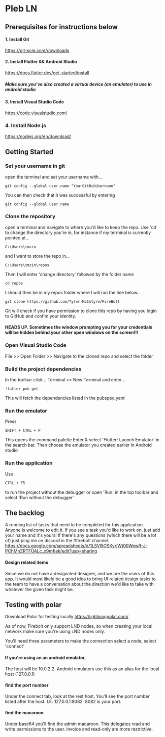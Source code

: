 # Pleb LN


## Prerequisites for instructions below
#### 1. Install Git
https://git-scm.com/downloads

#### 2. Install Flutter && Android Studio
https://docs.flutter.dev/get-started/install
##### Make sure you've also created a virtual device (an emulator) to use in android studio

#### 3. Install Visual Studio Code
https://code.visualstudio.com/

### 4. Install Node.js
https://nodejs.org/en/download/


## Getting Started

### Set your username in git
open the terminal and set your username with...
```
git config --global user.name "YourGitHubUsername"
```
You can then check that it was successful by entering
```
git config --global user.name
```

### Clone the repository
open a terminal and navigate to where you'd like to keep the repo. Use 'cd' to change the directory you're in,
for instance if my terminal is currently pointed at...
```
C:\Users\tmcin
```
and I want to store the repo in...
```
C:\Users\tmcin\repos
```
Then I will enter 'change directory' followed by the folder name
```
cd repos
```
I should then be in my repos folder where I will run the line below...
```
git clone https://github.com/Tyler-McIntyre/FireBolt
```
Git will check if you have permission to clone this repo by having you login to GitHub and confim your identity.
#### HEADS UP. Sometimes the window prompting you for your credentials will be hidden behind your other open windows on the screen!!!

### Open Visual Studio Code
File >> Open Folder >> Navigate to the cloned repo and select the folder

### Build the project dependencies 
In the toolbar click... Terminal >> New Terminal and enter...
```
flutter pub get
```
This will fetch the dependencies listed in the pubspec.yaml

### Run the emulator
Press
```
SHIFT + CTRL + P
```
This opens the command palette 
Enter & select 'Flutter: Launch Emulator' in the search bar.
Then choose the emulator you created earlier in Android studio

### Run the application
Use 
```
CTRL + F5 
```
to run the project without the debugger or open 'Run' in the top toolbar and select 'Run without the debugger'





## The backlog
A running list of tasks that need to be completed for this application. Anyone is welcome to edit it. If you see a task you'd like to work on, just add your name and it's yours! If there's any questions (which there will be a lot of) just ping me on discord in the #firebolt channel.
https://docs.google.com/spreadsheets/d/1LSVl5OSKyrjWt00WewR-J-PChMhZRTFUALc_x9mfIak/edit?usp=sharing

#### Design related items
Since we do not have a designated designer, and we are the users of this app. It would most likely be a good idea to bring UI related design tasks to the team to have a conversation about the direction we'd like to take with whatever the given task might be.

## Testing with polar
Download Polar for testing locally
https://lightningpolar.com/

As of now, Firebolt only support LND nodes, so when creating your local network make sure you're using LND nodes only.

You'll need three parameters to make the connection
select a node, select 'connect'
#### If you're using an an android emulator, 
The host will be 10.0.2.2. Android emulators use this as an alias for the local host (127.0.0.1)

#### find the port number
Under the connect tab, look at the rest host. You'll see the port number listed after the host. I.E. 127.0.0.1:8082. 8082 is your port.

#### find the macaroon
Under base64 you'll find the admin macaroon. This delegates read and write permissions to the user. Invoice and read-only are more restrictive.
